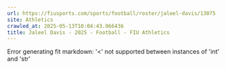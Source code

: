 ```yaml
---
url: https://fiusports.com/sports/football/roster/jaleel-davis/13075
site: Athletics
crawled_at: 2025-05-13T10:04:43.966436
title: Jaleel Davis - 2025 - Football - FIU Athletics
---
```


Error generating fit markdown: '<' not supported between instances of 'int' and 'str'
